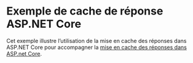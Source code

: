 # <a name="aspnet-core-response-cache-sample"></a>Exemple de cache de réponse ASP.NET Core

Cet exemple illustre l’utilisation de la mise en cache des réponses dans ASP.NET Core pour accompagner la [mise en cache des réponses dans ASP.net Core](https://docs.microsoft.com/aspnet/core/performance/caching/response).
